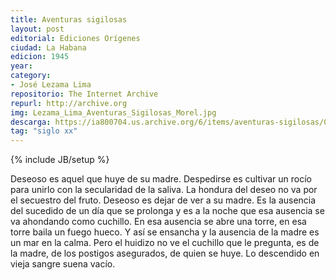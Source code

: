 ```yaml
---
title: Aventuras sigilosas
layout: post
editorial: Ediciones Orígenes
ciudad: La Habana
edicion: 1945
year:
category:
- José Lezama Lima
repositorio: The Internet Archive
repurl: http://archive.org
img: Lezama_Lima_Aventuras_Sigilosas_Morel.jpg
descarga: https://ia800704.us.archive.org/6/items/aventuras-sigilosas/01Aventuras.pdf
tag: "siglo xx"
---
```

{% include JB/setup %}

Deseoso es aquel que huye de su madre.
Despedirse es cultivar un rocío para unirlo con la secularidad de la saliva.
La hondura del deseo no va por el secuestro del fruto. 
Deseoso es dejar de ver a su madre.
Es la ausencia del sucedido de un día que se prolonga
y es a la noche que esa ausencia se va ahondando como cuchillo.
En esa ausencia se abre una torre, en esa torre baila un fuego hueco.
Y así se ensancha y la ausencia de la madre es un mar en la calma.
Pero el huidizo no ve el cuchillo que le pregunta,
es de la madre, de los postigos asegurados, de quien se huye.
Lo descendido en vieja sangre suena vacío.

